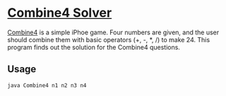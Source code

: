 [Combine4 Solver](https://github.com/imhyo/Combine4)
==============================
[Combine4](http://combine4.com) is a simple iPhoe game.
Four numbers are given, and the user should combine them with basic operators (+, -, *, /) to make 24.
This program finds out the solution for the Combine4 questions.

Usage
-----------------
```
java Combine4 n1 n2 n3 n4
```

